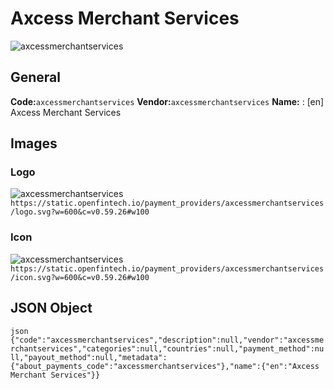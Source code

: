 # Axcess Merchant Services 
![axcessmerchantservices](https://static.openfintech.io/payment_providers/axcessmerchantservices/logo.svg?w=600&c=v0.59.26#w100) 
## General 
**Code:**`axcessmerchantservices` 
**Vendor:**`axcessmerchantservices` 
**Name:** 
:	[en] Axcess Merchant Services 
## Images 
### Logo 
![axcessmerchantservices](https://static.openfintech.io/payment_providers/axcessmerchantservices/logo.svg?w=600&c=v0.59.26#w100) 
``` https://static.openfintech.io/payment_providers/axcessmerchantservices/logo.svg?w=600&c=v0.59.26#w100 ``` 
### Icon 
![axcessmerchantservices](https://static.openfintech.io/payment_providers/axcessmerchantservices/icon.svg?w=600&c=v0.59.26#w100) 
``` https://static.openfintech.io/payment_providers/axcessmerchantservices/icon.svg?w=600&c=v0.59.26#w100 ``` 
## JSON Object 
```json {"code":"axcessmerchantservices","description":null,"vendor":"axcessmerchantservices","categories":null,"countries":null,"payment_method":null,"payout_method":null,"metadata":{"about_payments_code":"axcessmerchantservices"},"name":{"en":"Axcess Merchant Services"}} ``` 
